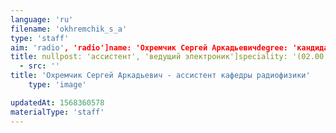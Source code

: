 ```yaml
---
language: 'ru'
filename: 'okhremchik_s_a'
type: 'staff'
aim: 'radio', 'radio']name: 'Охремчик Сергей Аркадьевичdegree: 'кандидат химических наук'
title: nullpost: 'ассистент', 'ведущий электроник']speciality: '(02.00.04) Физическая химияcontacts: []avatar:
  - src: ''
title: 'Охремчик Сергей Аркадьевич - ассистент кафедры радиофизики'
    type: 'image'

updatedAt: 1568360578
materialType: 'staff'
---
```


